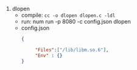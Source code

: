 1. dlopen
    * compile: `cc -o dlopen dlopen.c -ldl`
    * run: num run -p 8080 -c config.json dlopen
    * config.json  
       ```json
       { 

            "Files":["/lib/libm.so.6"],
            "Env" : {}
       }